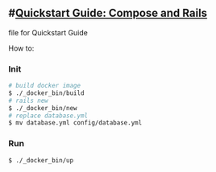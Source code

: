 #[Quickstart Guide: Compose and Rails](https://docs.docker.com/compose/rails/)
--------------------------------

file for Quickstart Guide

How to:

### Init

```sh
# build docker image
$ ./_docker_bin/build
# rails new
$ ./_docker_bin/new
# replace database.yml
$ mv database.yml config/database.yml
```

### Run

```sh
$ ./_docker_bin/up
```
